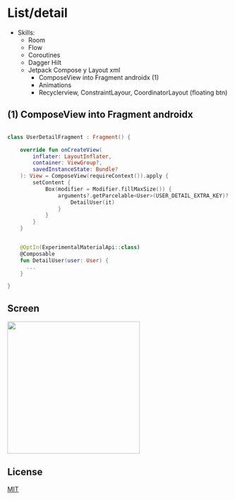 # List/detail

- Skills:
  - Room
  - Flow
  - Coroutines
  - Dagger Hilt
  - Jetpack Compose y Layout xml
    - ComposeView into Fragment androidx (1)
    - Animations
    - Recyclerview, ConstraintLayour, CoordinatorLayout (floating btn)


## (1) ComposeView into Fragment androidx

```kotlin

class UserDetailFragment : Fragment() {

    override fun onCreateView(
        inflater: LayoutInflater,
        container: ViewGroup?,
        savedInstanceState: Bundle?
    ): View = ComposeView(requireContext()).apply {
        setContent {
            Box(modifier = Modifier.fillMaxSize()) {
                arguments?.getParcelable<User>(USER_DETAIL_EXTRA_KEY)?.let {
                    DetailUser(it)
                }
            }
        }
    }


    @OptIn(ExperimentalMaterialApi::class)
    @Composable
    fun DetailUser(user: User) {
      ...
    }

}
```

## Screen
<img src="files/screen.gif" width="300">

## License

[MIT](https://choosealicense.com/licenses/mit/)
